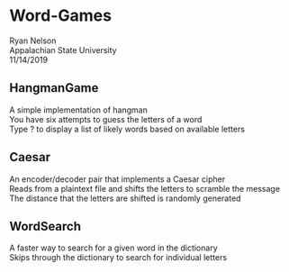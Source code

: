 # Word-Games

Ryan Nelson\
Appalachian State University\
11/14/2019

## HangmanGame

A simple implementation of hangman\
You have six attempts to guess the letters of a word\
Type ? to display a list of likely words based on available letters

## Caesar

An encoder/decoder pair that implements a Caesar cipher\
Reads from a plaintext file and shifts the letters to scramble the message\
The distance that the letters are shifted is randomly generated

## WordSearch

A faster way to search for a given word in the dictionary\
Skips through the dictionary to search for individual letters
